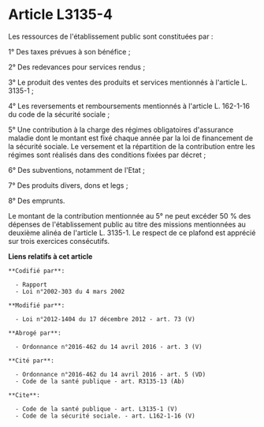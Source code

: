 # Article L3135-4

Les ressources de l'établissement public sont constituées par : 

1° Des taxes prévues à son bénéfice ; 

2° Des redevances pour services rendus ; 

3° Le produit des ventes des produits et services mentionnés à l'article L. 3135-1 ; 

4° Les reversements et remboursements mentionnés à l'article L. 162-1-16 du code de la sécurité sociale ; 

5° Une contribution à la charge des régimes obligatoires d'assurance maladie dont le montant est fixé chaque année par la loi
de financement de la sécurité sociale. Le versement et la répartition de la contribution entre les régimes sont réalisés dans
des conditions fixées par décret ; 

6° Des subventions, notamment de l'Etat ; 

7° Des produits divers, dons et legs ; 

8° Des emprunts. 

Le montant de la contribution mentionnée au 5° ne peut excéder 50 % des dépenses de l'établissement public au titre des
missions mentionnées au deuxième alinéa de l'article L. 3135-1. Le respect de ce plafond est apprécié sur trois exercices
consécutifs.

**Liens relatifs à cet article**

	**Codifié par**:

	  - Rapport
	  - Loi n°2002-303 du 4 mars 2002

	**Modifié par**:

	  - Loi n°2012-1404 du 17 décembre 2012 - art. 73 (V)

	**Abrogé par**:

	  - Ordonnance n°2016-462 du 14 avril 2016 - art. 3 (V)

	**Cité par**:

	  - Ordonnance n°2016-462 du 14 avril 2016 - art. 5 (VD)
	  - Code de la santé publique - art. R3135-13 (Ab)

	**Cite**:

	  - Code de la santé publique - art. L3135-1 (V)
	  - Code de la sécurité sociale. - art. L162-1-16 (V)
